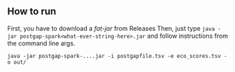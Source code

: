 ## How to run

First, you have to download a _fat-jar_ from Releases
Then, just type `java -jar postgap-spark<what-ever-string-here>.jar` and follow instructions from the command line args.

```
java -jar postgap-spark-....jar -i postgapfile.tsv -e eco_scores.tsv -o out/
```

